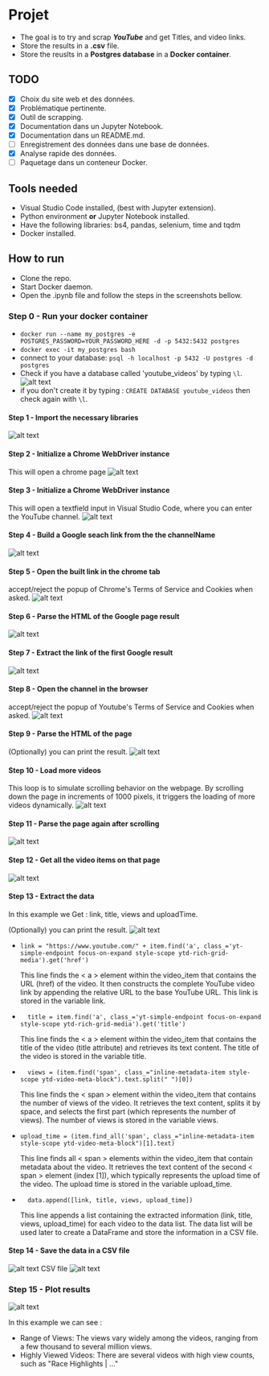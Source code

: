 # Projet
* The goal is to try and scrap ***YouTube*** and get Titles, and video links.
* Store the results in a **.csv** file.
* Store the reuslts in a **Postgres database** in a **Docker container**.

## TODO
- [x] Choix du site web et des données.
- [x] Problématique pertinente.
- [x] Outil de scrapping.
- [x] Documentation dans un Jupyter Notebook.
- [x] Documentation dans un README.md.
- [ ] Enregistrement des données dans une base de données.
- [x] Analyse rapide des données.
- [ ] Paquetage dans un conteneur Docker.

## Tools needed
* Visual Studio Code installed, (best with Jupyter extension).
* Python environment **or** Jupyter Notebook installed.
* Have the following libraries: bs4, pandas, selenium, time and tqdm
* Docker installed.

## How to run 
* Clone the repo.
* Start Docker daemon.
* Open the .ipynb file and follow the steps in the screenshots bellow.

### Step 0 - Run your docker container
* ``` docker run --name my_postgres -e POSTGRES_PASSWORD=YOUR_PASSWORD_HERE -d -p 5432:5432 postgres ```
* ``` docker exec -it my_postgres bash ```
* connect to your database: ``` psql -h localhost -p 5432 -U postgres -d postgres ```
* Check if you have a database called 'youtube_videos' by typing ``` \l ```. ![alt text](/showcase/image.png)
* if you don't create it by typing : ``` CREATE DATABASE youtube_videos ``` then check again with ``` \l ```.

#### Step 1 - Import the necessary libraries
![alt text](/showcase/step1.png)

#### Step 2 - Initialize a Chrome WebDriver instance
This will open a chrome page
![alt text](/showcase/step2.png)

#### Step 3 - Initialize a Chrome WebDriver instance
This will open a textfield input in Visual Studio Code, where you can enter the YouTube channel.
![alt text](/showcase/step3.png)

#### Step 4 - Build a Google seach link from the the channelName
![alt text](/showcase/step4.png)

#### Step 5 - Open the built link in the chrome tab
accept/reject the popup of Chrome's Terms of Service and Cookies when asked.
![alt text](/showcase/step5.png)

#### Step 6 - Parse the HTML of the Google page result
![alt text](/showcase/step6.png)

#### Step 7 - Extract the link of the first Google result
![alt text](/showcase/step7.png)

#### Step 8 - Open the channel in the browser
accept/reject the popup of Youtube's Terms of Service and Cookies when asked.
![alt text](/showcase/step8.png)

#### Step 9 - Parse the HTML of the page
(Optionally) you can print the result.
![alt text](/showcase/step9.png) 

#### Step 10 - Load more videos
This loop is to simulate scrolling behavior on the webpage. By scrolling down the page in increments of 1000 pixels, it triggers the loading of more videos dynamically.
![alt text](/showcase/step10.gif)

#### Step 11 - Parse the page again after scrolling
![alt text](/showcase/step11.png)

#### Step 12 - Get all the video items on that page
![alt text](/showcase/step12.png)

#### Step 13 - Extract the data 
In this example we Get : link, title, views and uploadTime.

(Optionally) you can print the result.
![alt text](/showcase/step13.png)
* ```
  link = "https://www.youtube.com/" + item.find('a', class_='yt-simple-endpoint focus-on-expand style-scope ytd-rich-grid-media').get('href')
  ```
  This line finds the < a > element within the video_item that contains the URL (href) of the video. It then constructs the complete YouTube video link by appending the relative URL to the base YouTube URL. This link is stored in the variable link. 

* ```
    title = item.find('a', class_='yt-simple-endpoint focus-on-expand style-scope ytd-rich-grid-media').get('title')
  ```
   This line finds the < a > element within the video_item that contains the title of the video (title attribute) and retrieves its text content. The title of the video is stored in the variable title.

* ```
    views = (item.find('span', class_="inline-metadata-item style-scope ytd-video-meta-block").text.split(" ")[0])
  ```
  This line finds the < span > element within the video_item that contains the number of views of the video. It retrieves the text content, splits it by space, and selects the first part (which represents the number of views). The number of views is stored in the variable views.

* ```
  upload_time = (item.find_all('span', class_="inline-metadata-item style-scope ytd-video-meta-block")[1].text)
  ```
  This line finds all < span > elements within the video_item that contain metadata about the video. It retrieves the text content of the second < span > element (index [1]), which typically represents the upload time of the video. The upload time is stored in the variable upload_time.

* ```
    data.append([link, title, views, upload_time])
  ```
  This line appends a list containing the extracted information (link, title, views, upload_time) for each video to the data list. The data list will be used later to create a DataFrame and store the information in a CSV file.

#### Step 14 - Save the data in a CSV file
![alt text](/showcase/step14.png)
CSV file 
![alt text](/showcase/step14_1.png)

### Step 15 - Plot results

![alt text](/showcase/step15.png)

In this example we can see : 
* Range of Views: The views vary widely among the videos, ranging from a few thousand to several million views. 
* Highly Viewed Videos: There are several videos with high view counts, such as "Race Highlights | ..."